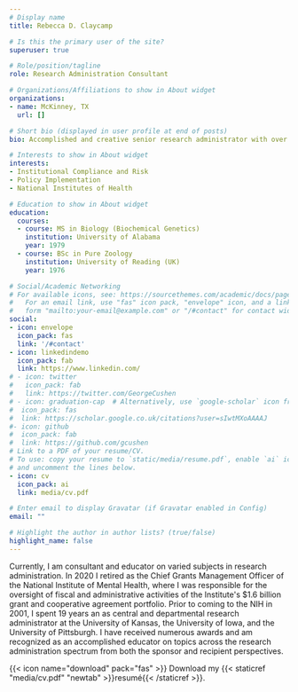 ```yaml
---
# Display name
title: Rebecca D. Claycamp

# Is this the primary user of the site?
superuser: true

# Role/position/tagline
role: Research Administration Consultant

# Organizations/Affiliations to show in About widget
organizations:
- name: McKinney, TX
  url: []

# Short bio (displayed in user profile at end of posts)
bio: Accomplished and creative senior research administrator with over 38 years of broad university and federal experience in research policy and compliance implementation and administration.

# Interests to show in About widget
interests:
- Institutional Compliance and Risk
- Policy Implementation
- National Institutes of Health

# Education to show in About widget
education:
  courses:
  - course: MS in Biology (Biochemical Genetics)
    institution: University of Alabama 
    year: 1979
  - course: BSc in Pure Zoology
    institution: University of Reading (UK)
    year: 1976

# Social/Academic Networking
# For available icons, see: https://sourcethemes.com/academic/docs/page-builder/#icons
#   For an email link, use "fas" icon pack, "envelope" icon, and a link in the
#   form "mailto:your-email@example.com" or "/#contact" for contact widget.
social:
- icon: envelope
  icon_pack: fas
  link: '/#contact' 
- icon: linkedindemo
  icon_pack: fab
  link: https://www.linkedin.com/ 
# - icon: twitter
#   icon_pack: fab
#   link: https://twitter.com/GeorgeCushen
# - icon: graduation-cap  # Alternatively, use `google-scholar` icon from `ai` icon pack
#  icon_pack: fas
#  link: https://scholar.google.co.uk/citations?user=sIwtMXoAAAAJ
#- icon: github
#  icon_pack: fab
#  link: https://github.com/gcushen
# Link to a PDF of your resume/CV.
# To use: copy your resume to `static/media/resume.pdf`, enable `ai` icons in `params.toml`, 
# and uncomment the lines below.
- icon: cv
  icon_pack: ai
  link: media/cv.pdf

# Enter email to display Gravatar (if Gravatar enabled in Config)
email: ""

# Highlight the author in author lists? (true/false)
highlight_name: false
---
```


Currently, I am consultant and educator on varied subjects in research administration. In 2020 I retired as the Chief Grants Management Officer of the National Institute of Mental Health, where I was responsible for the oversight of fiscal and administrative activities of the Institute's \$1.6 billion grant and cooperative agreement portfolio. Prior to coming to the NIH in 2001, I spent 19 years an as central and departmental research administrator at the University of Kansas, the University of Iowa, and the University of Pittsburgh. I have received numerous awards and am recognized as an accomplished educator on topics across the research administration spectrum from both the sponsor and recipient perspectives.  

{{< icon name="download" pack="fas" >}} Download my {{< staticref "media/cv.pdf" "newtab" >}}resumé{{< /staticref >}}.